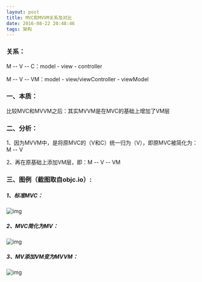 ```yaml
---
layout: post
title: MVC和MVVM关系及对比
date: 2016-08-22 20:48:46
tags: 架构
---
```


### 关系：

M -- V -- C：model - view - controller

M -- V -- VM：model - view/viewController - viewModel

### 一、本质：

比较MVC和MVVM之后：其实MVVM是在MVC的基础上增加了VM层

### 二、分析：

1、因为MVVM中，是将原MVC的（V和C）统一归为（V），即原MVC被简化为：M -- V

2、再在原基础上添加VM层，即：M -- V -- VM

### 三、图例（截图取自objc.io）:

##### 1、标准MVC：

![img](/assets/images/2016/MVC和MVVM-1.png)

##### 2、MVC简化为MV：

![img](/assets/images/2016/MVC和MVVM-2.png)

##### 3、MV添加VM变为MVVM：

![img](/assets/images/2016/MVC和MVVM-3.png)